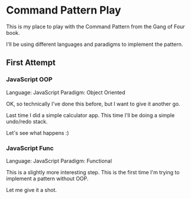 # Command Pattern Play

This is my place to play with the Command Pattern from the Gang of Four book.

I'll be using different languages and paradigms to implement the pattern.

## First Attempt

### JavaScript OOP
Language: JavaScript
Paradigm: Object Oriented

OK, so technically I've done this before, but I want to give it another go. 

Last time I did a simple calculator app.
This time I'll be doing a simple undo/redo stack. 

Let's see what happens :)

### JavaScript Func
Language: JavaScript
Paradigm: Functional

This is a slightly more interesting step. This is the first time I'm trying to implement a pattern without OOP.

Let me give it a shot. 
